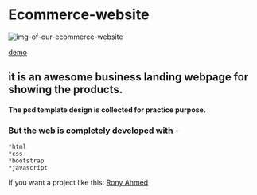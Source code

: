 # Ecommerce-website

![img-of-our-ecommerce-website](https://imgur.com/fl9Icb9.png)

[demo](https://ronyahmed1200.github.io/Ecommerce-website/)

## it is an awesome business landing webpage for showing the products.

#### The psd template design is collected for practice purpose.

### But the web is completely developed with -
    *html
    *css
    *bootstrap
    *javascript
   
If you want a project like this: [Rony Ahmed](mailto:moshiourrahmanrony@gmail.com?subject=[Web%20Project]%20Make%20Me%20A%20Website)
